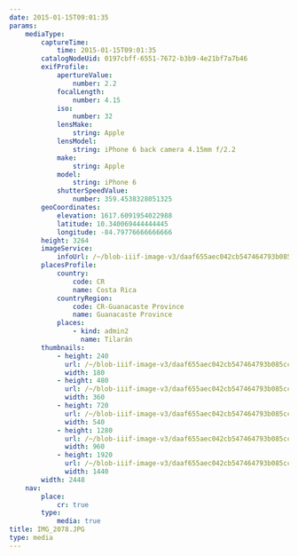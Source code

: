```yaml
---
date: 2015-01-15T09:01:35
params:
    mediaType:
        captureTime:
            time: 2015-01-15T09:01:35
        catalogNodeUid: 0197cbff-6551-7672-b3b9-4e21bf7a7b46
        exifProfile:
            apertureValue:
                number: 2.2
            focalLength:
                number: 4.15
            iso:
                number: 32
            lensMake:
                string: Apple
            lensModel:
                string: iPhone 6 back camera 4.15mm f/2.2
            make:
                string: Apple
            model:
                string: iPhone 6
            shutterSpeedValue:
                number: 359.4538328051325
        geoCoordinates:
            elevation: 1617.6091954022988
            latitude: 10.340069444444445
            longitude: -84.79776666666666
        height: 3264
        imageService:
            infoUrl: /~/blob-iiif-image-v3/daaf655aec042cb547464793b085cc7555ae19591b044ff6ee7deff016883a82/info.json
        placesProfile:
            country:
                code: CR
                name: Costa Rica
            countryRegion:
                code: CR-Guanacaste Province
                name: Guanacaste Province
            places:
                - kind: admin2
                  name: Tilarán
        thumbnails:
            - height: 240
              url: /~/blob-iiif-image-v3/daaf655aec042cb547464793b085cc7555ae19591b044ff6ee7deff016883a82/full/180%2C240/0/default.jpg
              width: 180
            - height: 480
              url: /~/blob-iiif-image-v3/daaf655aec042cb547464793b085cc7555ae19591b044ff6ee7deff016883a82/full/360%2C480/0/default.jpg
              width: 360
            - height: 720
              url: /~/blob-iiif-image-v3/daaf655aec042cb547464793b085cc7555ae19591b044ff6ee7deff016883a82/full/540%2C720/0/default.jpg
              width: 540
            - height: 1280
              url: /~/blob-iiif-image-v3/daaf655aec042cb547464793b085cc7555ae19591b044ff6ee7deff016883a82/full/960%2C1280/0/default.jpg
              width: 960
            - height: 1920
              url: /~/blob-iiif-image-v3/daaf655aec042cb547464793b085cc7555ae19591b044ff6ee7deff016883a82/full/1440%2C1920/0/default.jpg
              width: 1440
        width: 2448
    nav:
        place:
            cr: true
        type:
            media: true
title: IMG_2078.JPG
type: media
---
```


